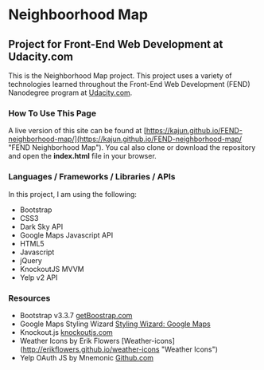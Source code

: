 # Neighboorhood Map
## Project for Front-End Web Development at Udacity.com

This is the Neighborhood Map project. This project uses a variety of technologies learned throughout the Front-End Web Development (FEND) Nanodegree program at [Udacity.com](http://udacity.com "Udacity.com").

### How To Use This Page
A live version of this site can be found at [https://kajun.github.io/FEND-neighborhood-map/](https://kajun.github.io/FEND-neighborhood-map/ "FEND Neighborhood Map").
You cal also clone or download the repository and open the **index.html** file in your browser. 

### Languages / Frameworks / Libraries / APIs
In this project, I am using the following:
- Bootstrap
- CSS3
- Dark Sky API
- Google Maps Javascript API
- HTML5
- Javascript
- jQuery
- KnockoutJS MVVM
- Yelp v2 API

### Resources
- Bootstrap v3.3.7 [getBoostrap.com](http://getbootstrap.com "getBootstrap.com")
- Google Maps Styling Wizard [Styling Wizard: Google Maps](https://mapstyle.withgoogle.com/ "Google Maps Styling Wizard")
- Knockout.js [knockoutjs.com](http://knockoutjs.com "Knockout JS")
- Weather Icons by Erik Flowers [Weather-icons] (http://erikflowers.github.io/weather-icons "Weather Icons")
- Yelp OAuth JS by Mnemonic [Github.com](https://gist.github.com/mnemonicflow/1b90ef0d294c692d24458b8378054c81 "Mnemonic")
